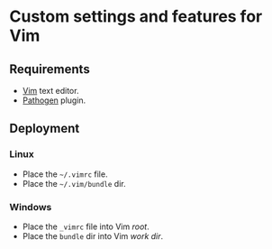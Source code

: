 # Custom settings and features for Vim

## Requirements

* [Vim](https://www.vim.org) text editor.
* [Pathogen](https://www.vim.org/scripts/script.php?script_id=2332) plugin.

## Deployment

### Linux

* Place the `~/.vimrc` file.
* Place the `~/.vim/bundle` dir.

### Windows

* Place the `_vimrc` file into Vim *root*.
* Place the `bundle` dir into Vim *work dir*.

